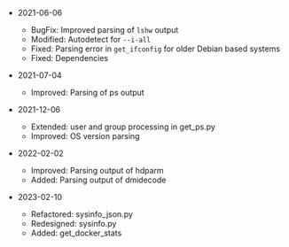 * 2021-06-06
	* BugFix: Improved parsing of `lshw` output
	* Modified: Autodetect for `--i-all`
	* Fixed: Parsing error in `get_ifconfig` for older Debian based systems
	* Fixed: Dependencies

* 2021-07-04
	* Improved: Parsing of ps output

* 2021-12-06
	* Extended: user and group processing in get_ps.py
	* Improved: OS version parsing

* 2022-02-02
	* Improved: Parsing output of hdparm
	* Added: Parsing output of dmidecode

* 2023-02-10
	* Refactored: sysinfo_json.py
	* Redesigned: sysinfo.py
	* Added: get_docker_stats

